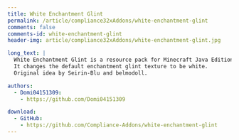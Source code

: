 ```yaml
---
title: White Enchantment Glint
permalink: /article/compliance32xAddons/white-enchantment-glint
comments: false
comments-id: white-enchantment-glint
header-img: article/compliance32xAddons/white-enchantment-glint.jpg

long_text: |
  White Enchantment Glint is a resource pack for Minecraft Java Edition that works as an add-on for Compliance 32x.
  It changes the default enchantment glint texture to be white.
  Original idea by Seirin-Blu and belmodoll.

authors:
  - Domi04151309:
    - https://github.com/Domi04151309

download:
  - GitHub:
    - https://github.com/Compliance-Addons/white-enchantment-glint
---
```

